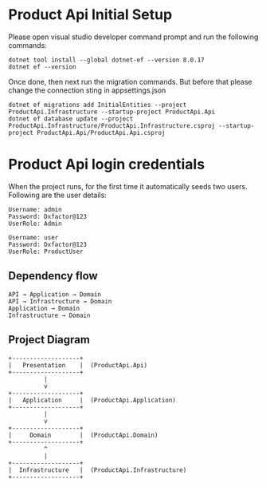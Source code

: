 # Product Api Initial Setup

Please open visual studio developer command prompt and run the following commands:

```
dotnet tool install --global dotnet-ef --version 8.0.17
dotnet ef --version
```

Once done, then next run the migration commands. But before that please change the connection sting in appsettings.json

```
dotnet ef migrations add InitialEntities --project ProductApi.Infrastructure --startup-project ProductApi.Api
dotnet ef database update --project ProductApi.Infrastructure/ProductApi.Infrastructure.csproj --startup-project ProductApi.Api/ProductApi.Api.csproj
```

# Product Api login credentials

When the project runs, for the first time it automatically seeds two users. Following are the user details:

```
Username: admin
Password: Dxfactor@123
UserRole: Admin

Username: user
Password: Dxfactor@123
UserRole: ProductUser
```


## Dependency flow

```
API → Application → Domain
API → Infrastructure → Domain
Application → Domain
Infrastructure → Domain
```

## Project Diagram

```
+-------------------+
|   Presentation    |  (ProductApi.Api)
+-------------------+
          |
          v
+-------------------+
|   Application     |  (ProductApi.Application)
+-------------------+
          |
          v
+-------------------+
|     Domain        |  (ProductApi.Domain)
+-------------------+
          ^
          |
+-------------------+
|  Infrastructure   |  (ProductApi.Infrastructure)
+-------------------+
```
